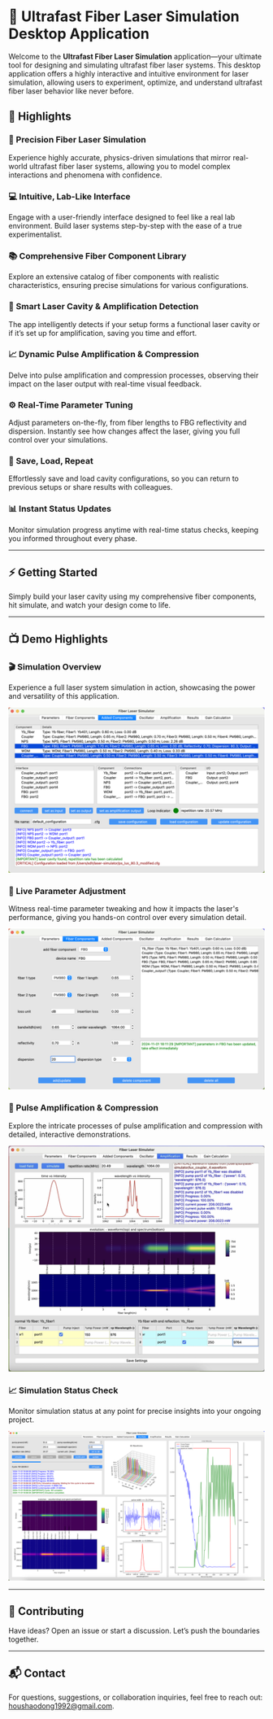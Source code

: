 # 🚀 Ultrafast Fiber Laser Simulation Desktop Application

Welcome to the **Ultrafast Fiber Laser Simulation** application—your ultimate tool for designing and simulating ultrafast fiber laser systems. This desktop application offers a highly interactive and intuitive environment for laser simulation, allowing users to experiment, optimize, and understand ultrafast fiber laser behavior like never before.

## 🌟 Highlights

### 🔬 Precision Fiber Laser Simulation
Experience highly accurate, physics-driven simulations that mirror real-world ultrafast fiber laser systems, allowing you to model complex interactions and phenomena with confidence.

### 💻 Intuitive, Lab-Like Interface
Engage with a user-friendly interface designed to feel like a real lab environment. Build laser systems step-by-step with the ease of a true experimentalist.

### 📚 Comprehensive Fiber Component Library
Explore an extensive catalog of fiber components with realistic characteristics, ensuring precise simulations for various configurations.

### 🧩 Smart Laser Cavity & Amplification Detection
The app intelligently detects if your setup forms a functional laser cavity or if it’s set up for amplification, saving you time and effort.

### 📈 Dynamic Pulse Amplification & Compression
Delve into pulse amplification and compression processes, observing their impact on the laser output with real-time visual feedback.

### ⚙️ Real-Time Parameter Tuning
Adjust parameters on-the-fly, from fiber lengths to FBG reflectivity and dispersion. Instantly see how changes affect the laser, giving you full control over your simulations.

### 💾 Save, Load, Repeat
Effortlessly save and load cavity configurations, so you can return to previous setups or share results with colleagues.

### 📊 Instant Status Updates
Monitor simulation progress anytime with real-time status checks, keeping you informed throughout every phase.

---

## ⚡ Getting Started

Simply build your laser cavity using my comprehensive fiber components, hit simulate, and watch your design come to life. 

---

## 📺 Demo Highlights

### 🎬 Simulation Overview
Experience a full laser system simulation in action, showcasing the power and versatility of this application.

[![Simulation Demo](demo/demo_thumbnail.png)](demo/demo.mp4)

### 🔄 Live Parameter Adjustment
Witness real-time parameter tweaking and how it impacts the laser's performance, giving you hands-on control over every simulation detail.

[![Real-time Parameter Adjustment](demo/change_parameters_thumbnail.png)](demo/change_parameters.mp4)

### 🚀 Pulse Amplification & Compression
Explore the intricate processes of pulse amplification and compression with detailed, interactive demonstrations.

[![Pulse Amplification and Compression](demo/amplification_thumbnail.png)](demo/amplification.mp4)

### 📈 Simulation Status Check
Monitor simulation status at any point for precise insights into your ongoing project.

[![Status Check](demo/check_status_thumbnail.png)](demo/check_status.mp4)

---

## 🚀 Contributing

Have ideas? Open an issue or start a discussion. Let’s push the boundaries together.

---

## 📬 Contact

For questions, suggestions, or collaboration inquiries, feel free to reach out: [houshaodong1992@gmail.com](mailto:houshaodong1992@gmail.com).
